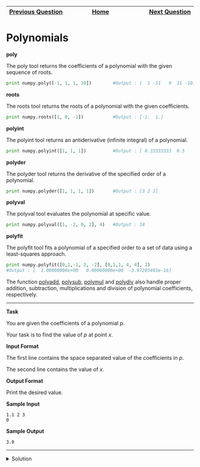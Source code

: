 | <img width=1000>[Previous Question](https://github.com/Kevin-Lago/python-hackerrank-solutions/tree/main/src/)</img> | <img width=1000>[Home](https://github.com/Kevin-Lago/python-hackerrank-solutions)</img> | <img width=1000>[Next Question](https://github.com/Kevin-Lago/python-hackerrank-solutions/tree/main/src/)</img> |
|:---|:---:|---:|

# Polynomials

__poly__

The poly tool returns the coefficients of a polynomial with the given sequence of roots.

```python
print numpy.poly([-1, 1, 1, 10])        #Output : [  1 -11   9  11 -10]
```

__roots__

The roots tool returns the roots of a polynomial with the given coefficients.

```python
print numpy.roots([1, 0, -1])           #Output : [-1.  1.]
```

__polyint__

The polyint tool returns an antiderivative (infinite integral) of a polynomial.

```python
print numpy.polyint([1, 1, 1])          #Output : [ 0.33333333  0.5         1.          0.        ]
```

__polyder__

The polyder tool returns the derivative of the specified order of a polynomial.

```python
print numpy.polyder([1, 1, 1, 1])       #Output : [3 2 1]
```

__polyval__

The polyval tool evaluates the polynomial at specific value.

```python
print numpy.polyval([1, -2, 0, 2], 4)   #Output : 34
```

__polyfit__

The polyfit tool fits a polynomial of a specified order to a set of data using a least-squares approach.

```python
print numpy.polyfit([0,1,-1, 2, -2], [0,1,1, 4, 4], 2)
#Output : [  1.00000000e+00   0.00000000e+00  -3.97205465e-16]
```

The function [polyadd](), [polysub](), [polymul]() and [polydiv]() also handle proper addition, subtraction, multiplications and division of polynomial coefficients, respectively.

---

__Task__

You are given the coefficients of a polynomial $p$.

Your task is to find the value of $p$ at point $x$.

__Input Format__

The first line contains the space separated value of the coefficients in $p$.

The second line contains the value of $x$.

__Output Format__

Print the desired value.

__Sample Input__

```
1.1 2 3
0
```

__Sample Output__

```
3.0
```

---

<details><summary>Solution</summary>
    
```python
import numpy

if __name__ == '__main__':
    print(numpy.polyval(list(map(float, input().split())), int(input())))
```
</details>

